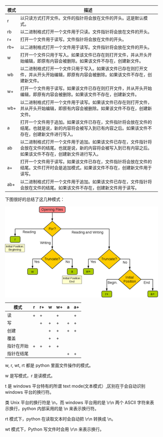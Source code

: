 模式	| 描述
---|---
|r |	以只读方式打开文件。文件的指针将会放在文件的开头。这是默认模式。|
rb |	以二进制格式打开一个文件用于只读。文件指针将会放在文件的开头。
r+ |	打开一个文件用于读写。文件指针将会放在文件的开头。
rb+ |	以二进制格式打开一个文件用于读写。文件指针将会放在文件的开头。
w |	打开一个文件只用于写入。如果该文件已存在则打开文件，并从开头开始编辑，即原有内容会被删除。如果该文件不存在，创建新文件。
wb |	以二进制格式打开一个文件只用于写入。如果该文件已存在则打开文件，并从开头开始编辑，即原有内容会被删除。如果该文件不存在，创建新文件。
w+ |	打开一个文件用于读写。如果该文件已存在则打开文件，并从开头开始编辑，即原有内容会被删除。如果该文件不存在，创建新文件。
wb+ |	以二进制格式打开一个文件用于读写。如果该文件已存在则打开文件，并从开头开始编辑，即原有内容会被删除。如果该文件不存在，创建新文件。
a |	打开一个文件用于追加。如果该文件已存在，文件指针将会放在文件的结尾。也就是说，新的内容将会被写入到已有内容之后。如果该文件不存在，创建新文件进行写入。
ab |	以二进制格式打开一个文件用于追加。如果该文件已存在，文件指针将会放在文件的结尾。也就是说，新的内容将会被写入到已有内容之后。如果该文件不存在，创建新文件进行写入。
a+ |	打开一个文件用于读写。如果该文件已存在，文件指针将会放在文件的结尾。文件打开时会是追加模式。如果该文件不存在，创建新文件用于读写。
ab+ |	以二进制格式打开一个文件用于追加。如果该文件已存在，文件指针将会放在文件的结尾。如果该文件不存在，创建新文件用于读写。

下图很好的总结了这几种模式：

![](file-mode.png)

模式|	r|r+|	w	|w+	|a	|a+
---|---|---|---|---|---|---
读|	+|	+|	|	+|	|	+
写|	|	+	|+|	+|	+|	+
创建|	|	|	+|	+|	+|	+
覆盖|	|	|	+|	+|
指针在开始	|+|	+|	+|	+|
指针在结尾	|	|	|	|	|+|	+


w, r, wt, rt 都是 python 里面文件操作的模式。

w 是写模式，r 是读模式。

t 是 windows 平台特有的所谓 text mode(文本模式）,区别在于会自动识别 windows 平台的换行符。

类 Unix 平台的换行符是 \n，而 windows 平台用的是 \r\n 两个 ASCII 字符来表示换行，python 内部采用的是 \n 来表示换行符。

rt 模式下，python 在读取文本时会自动把 \r\n 转换成 \n。

wt 模式下，Python 写文件时会用 \r\n 来表示换行。
